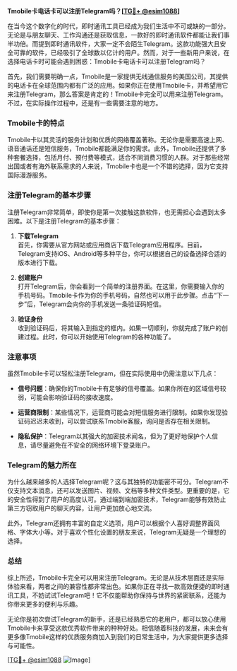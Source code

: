 **Tmobile卡电话卡可以注册Telegram吗？[[TG💪+ @esim1088](https://t.me/s/esim1088)]**

在当今这个数字化的时代，即时通讯工具已经成为我们生活中不可或缺的一部分。无论是与朋友聊天、工作沟通还是获取信息，一款好的即时通讯软件都能让我们事半功倍。而提到即时通讯软件，大家一定不会陌生Telegram。这款功能强大且安全可靠的软件，已经吸引了全球数以亿计的用户。然而，对于一些新用户来说，在选择电话卡时可能会遇到困惑：Tmobile卡电话卡可以注册Telegram吗？

首先，我们需要明确一点，Tmobile是一家提供无线通信服务的美国公司，其提供的电话卡在全球范围内都有广泛的应用。如果你正在使用Tmobile卡，并希望用它来注册Telegram，那么答案是肯定的！Tmobile卡完全可以用来注册Telegram。不过，在实际操作过程中，还是有一些需要注意的地方。

### Tmobile卡的特点

Tmobile卡以其灵活的服务计划和优质的网络覆盖著称。无论你是需要高速上网、语音通话还是短信服务，Tmobile都能满足你的需求。此外，Tmobile还提供了多种套餐选择，包括月付、预付费等模式，适合不同消费习惯的人群。对于那些经常出国或者有海外联系需求的人来说，Tmobile卡也是一个不错的选择，因为它支持国际漫游服务。

### 注册Telegram的基本步骤

注册Telegram非常简单，即使你是第一次接触这款软件，也无需担心会遇到太多困难。以下是注册Telegram的基本步骤：

1. **下载Telegram**  
   首先，你需要从官方网站或应用商店下载Telegram应用程序。目前，Telegram支持iOS、Android等多种平台，你可以根据自己的设备选择合适的版本进行下载。

2. **创建账户**  
   打开Telegram后，你会看到一个简单的注册界面。在这里，你需要输入你的手机号码。Tmobile卡作为你的手机号码，自然也可以用于此步骤。点击“下一步”后，Telegram会向你的手机发送一条验证码短信。

3. **验证身份**  
   收到验证码后，将其输入到指定的框内。如果一切顺利，你就完成了账户的创建过程。此时，你可以开始使用Telegram的各种功能了。

### 注意事项

虽然Tmobile卡可以轻松注册Telegram，但在实际使用中仍需注意以下几点：

- **信号问题**：确保你的Tmobile卡有足够的信号覆盖。如果你所在的区域信号较弱，可能会影响验证码的接收速度。
  
- **运营商限制**：某些情况下，运营商可能会对短信服务进行限制。如果你发现验证码迟迟未收到，可以尝试联系Tmobile客服，询问是否存在相关限制。

- **隐私保护**：Telegram以其强大的加密技术闻名，但为了更好地保护个人信息，请尽量避免在不安全的网络环境下登录账户。

### Telegram的魅力所在

为什么越来越多的人选择Telegram呢？这与其独特的功能密不可分。Telegram不仅支持文本消息，还可以发送图片、视频、文档等多种文件类型。更重要的是，它的安全性得到了用户的高度认可。通过端到端加密技术，Telegram能够有效防止第三方窃取用户的聊天内容，让用户更加放心地交流。

此外，Telegram还拥有丰富的自定义选项，用户可以根据个人喜好调整界面风格、字体大小等。对于喜欢个性化设置的朋友来说，Telegram无疑是一个理想的选择。

### 总结

综上所述，Tmobile卡完全可以用来注册Telegram。无论是从技术层面还是实际体验来看，两者之间的兼容性都非常出色。如果你正在寻找一款高效便捷的即时通讯工具，不妨试试Telegram吧！它不仅能帮助你保持与世界的紧密联系，还能为你带来更多的便利与乐趣。

无论你是初次尝试Telegram的新手，还是已经熟悉它的老用户，都可以放心使用Tmobile卡来享受这款优秀软件带来的种种好处。相信随着科技的发展，未来会有更多像Tmobile这样的优质服务商加入到我们的日常生活中，为大家提供更多选择与可能性。

[[TG💪+ @esim1088](https://t.me/s/esim1088) ![Image](https://i.postimg.cc/4NQfJmqS/Snipaste-2025-05-13-00-14-12.png)]